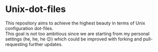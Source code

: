 # Unix-dot-files

This repository aims to achieve the highest beauty in terms of Unix configuration dot-files.  
This goal is not too ambitious since we are starting from my personal settings (he, he, he :wink:) which could be improved with forking and pull-requesting further updates.
